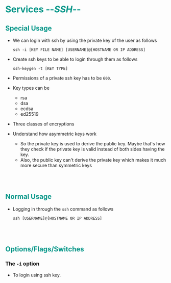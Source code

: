 # <span style="color:#009688">Services --*SSH*--</span> 

## <span style="color:#009688">Special Usage  

* We can login with ssh by using the private key of the user as follows  
  ```
  ssh -i [KEY FILE NAME] [USERNAME]@[HOSTNAME OR IP ADDRESS]
  ```  

* Create ssh keys to be able to login through them as follows  
  ```
  ssh-keygen -t [KEY TYPE]
  ```
* Permissions of a private ssh key has to be `600`.
* Key types can be  
	* rsa
	* dsa
	* ecdsa
	* ed25519

* Three classes of encryptions 
* Understand how asymmetric keys work  
  * So the private key is used to derive the public key. Maybe that's how they check if the private key is valid instead of both sides having the key.
  * Also, the public key can't derive the private key which makes it much more secure than symmetric keys

<br/><br/>

## <span style="color:#009688">Normal Usage  

* Logging in through the `ssh` command as follows  
  ```
  ssh [USERNAME]@[HOSTNAME OR IP ADDRESS]
  ```  

<br/><br/>

## <span style="color:#009688">Options/Flags/Switches  

### The `-i` option  
* To login using ssh key.
<br/><br/>